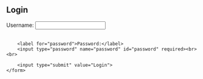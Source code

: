 <Doctype html>
<html>
<head>
     <title>Form Login</title>
</head>
<body>
    <h2>Login</h2>
    <form action="proses_login.php" method="post">
        <label for="username">Username:</label>
        <input type="text" name="username" id="username" required><br><br>

        <label for="password">Password:</label>
        <input type="password" name="password" id="password" required><br><br>

        <input type="submit" value="Login">
    </form>
</body>
</html>
